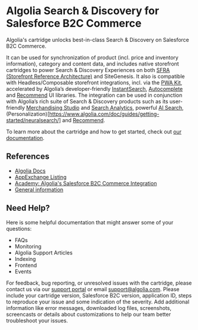 # Algolia Search & Discovery for Salesforce B2C Commerce

Algolia's cartridge unlocks best-in-class Search & Discovery on Salesforce B2C Commerce.

It can be used for synchronization of product (incl. price and inventory information), category and content data, and includes native storefront cartridges to power Search & Discovery Experiences on both [SFRA (Storefront Reference Architecture)](https://developer.salesforce.com/docs/commerce/sfra/guide/sfra-overview.html) and SiteGenesis. It also is compatible with Headless/Composable storefront integrations, incl. via the [PWA Kit](https://developer.salesforce.com/docs/commerce/pwa-kit-managed-runtime/guide/getting-started.html), accelerated by Algolia’s developer-friendly [InstantSearch](https://www.algolia.com/doc/guides/building-search-ui/what-is-instantsearch/react/), [Autocomplete](https://www.algolia.com/doc/ui-libraries/autocomplete/introduction/what-is-autocomplete) and [Recommend](https://www.algolia.com/doc/ui-libraries/recommend/introduction/getting-started/?client=React) UI libraries. The integration can be used in conjunction with Algolia’s rich suite of Search & Discovery products such as its user-friendly [Merchandising Studio](https://www.algolia.com/doc/guides/managing-results/rules/merchandising-and-promoting/) and [Search Analytics](https://www.algolia.com/doc/guides/search-analytics/overview/), powerful [AI Search](https://www.algolia.com/doc/guides/getting-started/neuralsearch), (Personalization)[https://www.algolia.com/doc/guides/getting-started/neuralsearch/] and [Recommend](https://www.algolia.com/doc/guides/getting-started/neuralsearch/).

To learn more about the cartridge and how to get started, check out [our documentation](https://www.algolia.com/doc/integration/salesforce-commerce-cloud-b2c/getting-started/introduction/).

## References
- [Algolia Docs](https://www.algolia.com/doc/integration/salesforce-commerce-cloud-b2c/getting-started/introduction/)
- [AppExchange Listing](https://appexchange.salesforce.com/appxListingDetail?listingId=a0N4V00000IkzoAUAR&tab=e)
- [Academy: Algolia's Salesforce B2C Commerce Integration](https://academy.algolia.com/training/718dcbf0-786f-11ec-a21b-02d47b69d3fd/overview)
- [General information](https://www.algolia.com/search-solutions/salesforce-commerce-cloud/)

## Need Help?

Here is some helpful documentation that might answer some of your questions:

- FAQs
- Monitoring
- Algolia Support Articles
- Indexing
- Frontend
- Events

For feedback, bug reporting, or unresolved issues with the cartridge, please contact us via our [support portal](https://support.algolia.com/hc/en-us/requests/new) or email [support@algolia.com](mailto:support@algolia.com). Please include your cartridge version, Salesforce B2C version, application ID, steps to reproduce your issue and some indication of the severity. Add additional information like error messages, downloaded log files, screenshots, screencasts or details about customizations to help our team better troubleshoot your issues.